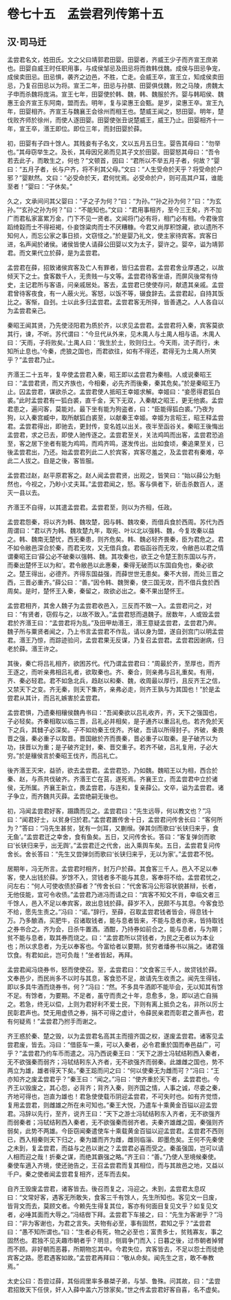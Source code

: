 # 卷七十五　孟尝君列传第十五
## 汉·司马迁
孟尝君名文，姓田氏。文之父曰靖郭君田婴。田婴者，齐威王少子而齐宣王庶弟也。田婴自威王时任职用事，与成侯邹忌及田忌将而救韩伐魏。成侯与田忌争宠，成侯卖田忌。田忌惧，袭齐之边邑，不胜，亡走。会威王卒，宣王立，知成侯卖田忌，乃复召田忌以为将。宣王二年，田忌与孙膑、田婴俱伐魏，败之马陵，虏魏太子申而杀魏将庞涓。宣王七年，田婴使於韩、魏，韩、魏服於齐。婴与韩昭侯、魏惠王会齐宣王东阿南，盟而去。明年，复与梁惠王会甄。是岁，梁惠王卒。宣王九年，田婴相齐。齐宣王与魏襄王会徐州而相王也。楚威王闻之，怒田婴。明年，楚伐败齐师於徐州，而使人逐田婴。田婴使张丑说楚威王，威王乃止。田婴相齐十一年，宣王卒，湣王即位。即位三年，而封田婴於薛。    
    
初，田婴有子四十馀人。其贱妾有子名文，文以五月五日生。婴告其母曰：“勿举也。”其母窃举生之。及长，其母因兄弟而见其子文於田婴。田婴怒其母曰：“吾令若去此子，而敢生之，何也？”文顿首，因曰：“君所以不举五月子者，何故？”婴曰：“五月子者，长与户齐，将不利其父母。”文曰：“人生受命於天乎？将受命於户邪？”婴默然。文曰：“必受命於天，君何忧焉。必受命於户，则可高其户耳，谁能至者！”婴曰：“子休矣。”    
    
久之，文承间问其父婴曰：“子之子为何？”曰：“为孙。”“孙之孙为何？”曰：“为玄孙。”“玄孙之孙为何？”曰：“不能知也。”文曰：“君用事相齐，至今三王矣，齐不加广而君私家富累万金，门下不见一贤者。文闻将门必有将，相门必有相。今君後宫蹈绮縠而士不得裋褐，仆妾馀粱肉而士不厌糟糠。今君又尚厚积馀藏，欲以遗所不知何人，而忘公家之事日损，文窃怪之。”於是婴乃礼文，使主家待宾客。宾客日进，名声闻於诸侯。诸侯皆使人请薛公田婴以文为太子，婴许之。婴卒，谥为靖郭君。而文果代立於薛，是为孟尝君。    
    
孟尝君在薛，招致诸侯宾客及亡人有罪者，皆归孟尝君。孟尝君舍业厚遇之，以故倾天下之士。食客数千人，无贵贱一与文等。孟尝君待客坐语，而屏风後常有侍史，主记君所与客语，问亲戚居处。客去，孟尝君已使使存问，献遗其亲戚。孟尝君曾待客夜食，有一人蔽火光。客怒，以饭不等，辍食辞去。孟尝君起，自持其饭比之。客惭，自刭。士以此多归孟尝君。孟尝君客无所择，皆善遇之。人人各自以为孟尝君亲己。    
    
秦昭王闻其贤，乃先使泾阳君为质於齐，以求见孟尝君。孟尝君将入秦，宾客莫欲其行，谏，不听。苏代谓曰：“今旦代从外来，见木禺人与土禺人相与语。木禺人曰：‘天雨，子将败矣。’土禺人曰：‘我生於土，败则归土。今天雨，流子而行，未知所止息也。’今秦，虎狼之国也，而君欲往，如有不得还，君得无为土禺人所笑乎？”孟尝君乃止。    
    
齐湣王二十五年，复卒使孟尝君入秦，昭王即以孟尝君为秦相。人或说秦昭王曰：“孟尝君贤，而又齐族也，今相秦，必先齐而後秦，秦其危矣。”於是秦昭王乃止。囚孟尝君，谋欲杀之。孟尝君使人抵昭王幸姬求解。幸姬曰：“妾愿得君狐白裘。”此时孟尝君有一狐白裘，直千金，天下无双，入秦献之昭王，更无他裘。孟尝君患之，遍问客，莫能对。最下坐有能为狗盗者，曰：“臣能得狐白裘。”乃夜为狗，以入秦宫臧中，取所献狐白裘至，以献秦王幸姬。幸姬为言昭王，昭王释孟尝君。孟尝君得出，即驰去，更封传，变名姓以出关。夜半至函谷关。秦昭王後悔出孟尝君，求之已去，即使人驰传逐之。孟尝君至关，关法鸡鸣而出客，孟尝君恐追至，客之居下坐者有能为鸡鸣，而鸡齐鸣，遂发传出。出如食顷，秦追果至关，已後孟尝君出，乃还。始孟尝君列此二人於宾客，宾客尽羞之，及孟尝君有秦难，卒此二人拔之。自是之後，客皆服。    
    
孟尝君过赵，赵平原君客之。赵人闻孟尝君贤，出观之，皆笑曰：“始以薛公为魁然也，今视之，乃眇小丈夫耳。”孟尝君闻之，怒。客与俱者下，斫击杀数百人，遂灭一县以去。    
    
齐湣王不自得，以其遣孟尝君。孟尝君至，则以为齐相，任政。    
    
孟尝君怨秦，将以齐为韩、魏攻楚，因与韩、魏攻秦，而借兵食於西周。苏代为西周谓曰：“君以齐为韩、魏攻楚九年，取宛、叶以北以强韩、魏，今复攻秦以益之。韩、魏南无楚忧，西无秦患，则齐危矣。韩、魏必轻齐畏秦，臣为君危之。君不如令敝邑深合於秦，而君无攻，又无借兵食。君临函谷而无攻，令敝邑以君之情谓秦昭王曰‘薛公必不破秦以强韩、魏。其攻秦也，欲王之令楚王割东国以与齐，而秦出楚怀王以为和’。君令敝邑以此惠秦，秦得无破而以东国自免也，秦必欲之。楚王得出，必德齐。齐得东国益强，而薛世世无患矣。秦不大弱，而处三晋之西，三晋必重齐。”薛公曰：“善。”因令韩、魏贺秦，使三国无攻，而不借兵食於西周矣。是时，楚怀王入秦，秦留之，故欲必出之。秦不果出楚怀王。    
    
孟尝君相齐，其舍人魏子为孟尝君收邑入，三反而不致一入。孟尝君问之，对曰：“有贤者，窃假与之，以故不致入。”孟尝君怒而退魏子。居数年，人或毁孟尝君於齐湣王曰：“孟尝君将为乱。”及田甲劫湣王，湣王意疑孟尝君，孟尝君乃奔。魏子所与粟贤者闻之，乃上书言孟尝君不作乱，请以身为盟，遂自刭宫门以明孟尝君。湣王乃惊，而踪迹验问，孟尝君果无反谋，乃复召孟尝君。孟尝君因谢病，归老於薛。湣王许之。    
    
其後，秦亡将吕礼相齐，欲困苏代。代乃谓孟尝君曰：“周最於齐，至厚也，而齐王逐之，而听亲弗相吕礼者，欲取秦也。齐、秦合，则亲弗与吕礼重矣。有用，齐、秦必轻君。君不如急北兵，趋赵以和秦、魏，收周最以厚行，且反齐王之信，又禁天下之变。齐无秦，则天下集齐，亲弗必走，则齐王孰与为其国也！”於是孟尝君从其计，而吕礼嫉害於孟尝君。    
    
孟尝君惧，乃遗秦相穰侯魏冉书曰：“吾闻秦欲以吕礼收齐，齐，天下之强国也，子必轻矣。齐秦相取以临三晋，吕礼必并相矣，是子通齐以重吕礼也。若齐免於天下之兵，其雠子必深矣。子不如劝秦王伐齐。齐破，吾请以所得封子。齐破，秦畏晋之强，秦必重子以取晋。晋国敝於齐而畏秦，晋必重子以取秦。是子破齐以为功，挟晋以为重；是子破齐定封，秦、晋交重子。若齐不破，吕礼复用，子必大穷。”於是穰侯言於秦昭王伐齐，而吕礼亡。    
    
後齐湣王灭宋，益骄，欲去孟尝君。孟尝君恐，乃如魏。魏昭王以为相，西合於秦、赵，与燕共伐破齐。齐湣王亡在莒，遂死焉。齐襄王立，而孟尝君中立於诸侯，无所属。齐襄王新立，畏孟尝君，与连和，复亲薛公。文卒，谥为孟尝君。诸子争立，而齐魏共灭薛。孟尝绝嗣无後也。    
    
初，冯闻孟尝君好客，蹑蹻而见之。孟尝君曰：“先生远辱，何以教文也？”冯曰：“闻君好士，以贫身归於君。”孟尝君置传舍十日，孟尝君问传舍长曰：“客何所为？”答曰：“冯先生甚贫，犹有一剑耳，又蒯缑。弹其剑而歌曰‘长铗归来乎，食无鱼’。”孟尝君迁之幸舍，食有鱼矣。五日，又问传舍长。答曰：“客复弹剑而歌曰‘长铗归来乎，出无舆’。”孟尝君迁之代舍，出入乘舆车矣。五日，孟尝君复问传舍长。舍长答曰：“先生又尝弹剑而歌曰‘长铗归来乎，无以为家’。”孟尝君不悦。    
    
居期年，冯无所言。孟尝君时相齐，封万户於薛。其食客三千人。邑入不足以奉客，使人出钱於薛。岁馀不入，贷钱者多不能与其息，客奉将不给。孟尝君忧之，问左右：“何人可使收债於薛者？”传舍长曰：“代舍客冯公形容状貌甚辩，长者，无他伎能，宜可令收债。”孟尝君乃进冯而请之曰：“宾客不知文不肖，幸临文者三千馀人，邑入不足以奉宾客，故出息钱於薛。薛岁不入，民颇不与其息。今客食恐不给，愿先生责之。”冯曰：“诺。”辞行，至薛，召取孟尝君钱者皆会，得息钱十万。乃多酿酒，买肥牛，召诸取钱者，能与息者皆来，不能与息者亦来，皆持取钱之券书合之。齐为会，日杀牛置酒。酒酣，乃持券如前合之，能与息者，与为期；贫不能与息者，取其券而烧之。曰：“孟尝君所以贷钱者，为民之无者以为本业也；所以求息者，为无以奉客也。今富给者以要期，贫穷者燔券书以捐之。诸君强饮食。有君如此，岂可负哉！”坐者皆起，再拜。    
    
孟尝君闻冯烧券书，怒而使使召。至，孟尝君曰：“文食客三千人，故贷钱於薛。文奉邑少，而民尚多不以时与其息，客食恐不足，故请先生收责之。闻先生得钱，即以多具牛酒而烧券书，何？”冯曰：“然。不多具牛酒即不能毕会，无以知其有馀不足。有馀者，为要期。不足者，虽守而责之十年，息愈多，急，即以逃亡自捐之。若急，终无以偿，上则为君好利不爱士民，下则有离上抵负之名，非所以厉士民彰君声也。焚无用虚债之券，捐不可得之虚计，令薛民亲君而彰君之善声也，君有何疑焉！”孟尝君乃拊手而谢之。    
    
齐王惑於秦、楚之毁，以为孟尝君名高其主而擅齐国之权，遂废孟尝君。诸客见孟尝君废，皆去。冯曰：“借臣车一乘，可以入秦者，必令君重於国而奉邑益广，可乎？”孟尝君乃约车币而遣之。冯乃西说秦王曰：“天下之游士冯轼结靷西入秦者，无不欲强秦而弱齐；冯轼结靷东入齐者，无不欲强齐而弱秦。此雄雌之国也，势不两立为雄，雄者得天下矣。”秦王跽而问之曰：“何以使秦无为雌而可？”冯曰：“王亦知齐之废孟尝君乎？”秦王曰：“闻之。”冯曰：“使齐重於天下者，孟尝君也。今齐王以毁废之，其心怨，必背齐；背齐入秦，则齐国之情，人事之诚，尽委之秦，齐地可得也，岂直为雄也！君急使使载币阴迎孟尝君，不可失时也。如有齐觉悟，复用孟尝君，则雌雄之所在未可知也。”秦王大悦，乃遣车十乘黄金百镒以迎孟尝君。冯辞以先行，至齐，说齐王曰：“天下之游士冯轼结靷东入齐者，无不欲强齐而弱秦者；冯轼结靷西入秦者，无不欲强秦而弱齐者。夫秦齐雄雌之国，秦强则齐弱矣，此势不两雄。今臣窃闻秦遣使车十乘载黄金百镒以迎孟尝君。孟尝君不西则已，西入相秦则天下归之，秦为雄而齐为雌，雌则临淄、即墨危矣。王何不先秦使之未到，复孟尝君，而益与之邑以谢之？孟尝君必喜而受之。秦虽强国，岂可以请人相而迎之哉！折秦之谋，而绝其霸强之略。”齐王曰：“善。”乃使人至境候秦使。秦使车適入齐境，使还驰告之，王召孟尝君而复其相位，而与其故邑之地，又益以千户。秦之使者闻孟尝君复相齐，还车而去矣。    
    
自齐王毁废孟尝君，诸客皆去。後召而复之，冯迎之。未到，孟尝君太息叹曰：“文常好客，遇客无所敢失，食客三千有馀人，先生所知也。客见文一日废，皆背文而去，莫顾文者。今赖先生得复其位，客亦有何面目复见文乎？如复见文者，必唾其面而大辱之。”冯结辔下拜。孟尝君下车接之，曰：“先生为客谢乎？”冯曰：“非为客谢也，为君之言失。夫物有必至，事有固然，君知之乎？”孟尝君曰：“愚不知所谓也。”曰：“生者必有死，物之必至也；富贵多士，贫贱寡友，事之固然也。君独不见夫趣市朝者乎？明旦，侧肩争门而入；日暮之後，过市朝者掉臂而不顾。非好朝而恶暮，所期物忘其中。今君失位，宾客皆去，不足以怨士而徒绝宾客之路。愿君遇客如故。”孟尝君再拜曰：“敬从命矣。闻先生之言，敢不奉教焉。”    
    
太史公曰：吾尝过薛，其俗闾里率多暴桀子弟，与邹、鲁殊。问其故，曰：“孟尝君招致天下任侠，奸人入薛中盖六万馀家矣。”世之传孟尝君好客自喜，名不虚矣。    
    
